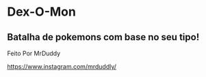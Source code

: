<h1>Dex-O-Mon</h1>

<h2>Batalha de pokemons com base no seu tipo!</h2>

<div>
    <p>Feito Por MrDuddy</p> 
</div>



https://www.instagram.com/mrduddly/
